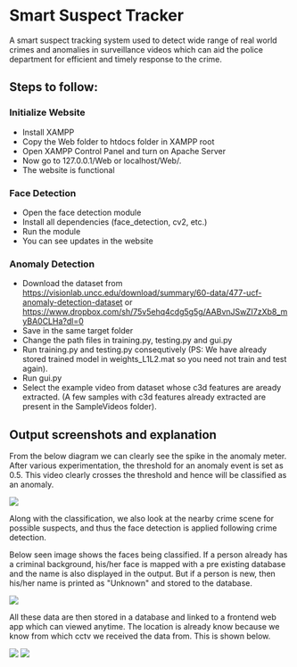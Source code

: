 # Smart Suspect Tracker

A smart suspect tracking system used to detect wide range of real world crimes and anomalies in surveillance videos which can aid the police department for efficient and timely response to the crime.

## Steps to follow:

### Initialize Website
- Install XAMPP
- Copy the Web folder to htdocs folder in XAMPP root
- Open XAMPP Control Panel and turn on Apache Server
- Now go to 127.0.0.1/Web or localhost/Web/.
- The website is functional

### Face Detection

- Open the face detection module
- Install all dependencies (face_detection, cv2, etc.)
- Run the module
- You can see updates in the website

### Anomaly Detection

- Download the dataset from https://visionlab.uncc.edu/download/summary/60-data/477-ucf-anomaly-detection-dataset or https://www.dropbox.com/sh/75v5ehq4cdg5g5g/AABvnJSwZI7zXb8_myBA0CLHa?dl=0
- Save in the same target folder
- Change the path files in training.py, testing.py and gui.py
- Run training.py and testing.py consequtively (PS: We have already stored trained model in weights_L1L2.mat so you need not train and test again).
- Run gui.py
- Select the example video from dataset whose c3d features are aready extracted. (A few samples with c3d features already extracted are present in the SampleVideos folder).

## Output screenshots and explanation

From the below diagram we can clearly see the spike in the anomaly meter. After various experimentation, the threshold for an anomaly event is set as 0.5. This video clearly crosses the threshold and hence will be classified as an anomaly.

<img src="https://user-images.githubusercontent.com/41820878/103679359-c1d61700-4faa-11eb-8850-aad2966e059d.png">

Along with the classification, we also look at the nearby crime scene for possible suspects, and thus the face detection is applied following crime detection.

Below seen image shows the faces being classified. If a person already has a criminal background, his/her face is mapped with a pre existing database and the name is also displayed in the output. But if a person is new, then his/her name is printed as "Unknown" and stored to the database.

<img src="https://user-images.githubusercontent.com/41820878/103680402-23e34c00-4fac-11eb-9d71-b9a1116b8632.png">

All these data are then stored in a database and linked to a frontend web app which can viewed anytime. The location is already know because we know from which cctv we received the data from. This is shown below.

<img src="https://user-images.githubusercontent.com/41820878/103680346-11691280-4fac-11eb-89e3-877535f634a9.png">
<img src="https://user-images.githubusercontent.com/41820878/103680617-6b69d800-4fac-11eb-8d77-c7848a349625.png">
